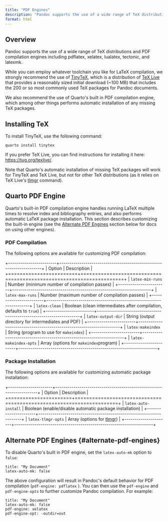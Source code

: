 ```yaml
---
title: "PDF Engines"
description: "Pandoc supports the use of a wide range of TeX distributions and PDF compilation engines including pdflatex, xelatex, lualatex, tectonic, and latexmk."
format: html
---
```


## Overview

Pandoc supports the use of a wide range of TeX distributions and PDF compilation engines including pdflatex, xelatex, lualatex, tectonic, and latexmk.

While you can employ whatever toolchain you like for LaTeX compilation, we strongly recommend the use of [TinyTeX](https://yihui.org/tinytex/), which is a distribution of [TeX Live](https://tug.org/texlive/) that provides a reasonably sized initial download (\~100 MB) that includes the 200 or so most commonly used TeX packages for Pandoc documents.

We also recommend the use of Quarto's built in PDF compilation engine, which among other things performs automatic installation of any missing TeX packages.

## Installing TeX

To install TinyTeX, use the following command:

``` {.bash}
quarto install tinytex
```

If you prefer TeX Live, you can find instructions for installing it here: <https://tug.org/texlive/>.

Note that Quarto's automatic installation of missing TeX packages will work for TinyTeX and TeX Live, but not for other TeX distributions (as it relies on TeX Live's [tlmgr](https://www.tug.org/texlive/tlmgr.html) command).

## Quarto PDF Engine

Quarto's built-in PDF compilation engine handles running LaTeX multiple times to resolve index and bibliography entries, and also performs automatic LaTeX package installation. This section describes customizing the built-in engine (see the [Alternate PDF Engines](#alternate-pdf-engines) section below for docs on using other engines).

### PDF Compilation

The following options are available for customizing PDF compilation:

+------------------------+---------------------------------------------------------------------+
| Option                 | Description                                                         |
+========================+=====================================================================+
| `latex-min-runs`       | Number (minimum number of compilation passes)                       |
+------------------------+---------------------------------------------------------------------+
| `latex-max-runs`       | Number (maximum number of compilation passes)                       |
+------------------------+---------------------------------------------------------------------+
| `latex-clean`          | Boolean (clean intermediates after compilation, defaults to `true`) |
+------------------------+---------------------------------------------------------------------+
| `latex-output-dir`     | String (output directory for intermediates and PDF)                 |
+------------------------+---------------------------------------------------------------------+
| `latex-makeindex`      | String (program to use for `makeindex`)                             |
+------------------------+---------------------------------------------------------------------+
| `latex-makeindex-opts` | Array (options for `makeindex`program)                              |
+------------------------+---------------------------------------------------------------------+

### Package Installation

The following options are available for customizing automatic package installation:

+----------------------+---------------------------------------------------------------------+
| Option               | Description                                                         |
+======================+=====================================================================+
| `latex-auto-install` | Boolean (enable/disable automatic package installation)             |
+----------------------+---------------------------------------------------------------------+
| `latex-tlmgr-opts`   | Array (options for [tlmgr](https://www.tug.org/texlive/tlmgr.html)) |
+----------------------+---------------------------------------------------------------------+

## Alternate PDF Engines {#alternate-pdf-engines}

To disable Quarto's built in PDF engine, set the `latex-auto-mk` option to `false`:

``` {.yaml}
title: "My Document"
latex-auto-mk: false
```

The above configuration will result in Pandoc's default behavior for PDF compilation (`pdf-engine: pdflatex` ). You can then use the `pdf-engine` and `pdf-engine-opts` to further customize Pandoc compilation. For example:

``` {.yaml}
title: "My Document"
latex-auto-mk: false
pdf-engine: xelatex
pdf-engine-opt: -outdir=out
```
